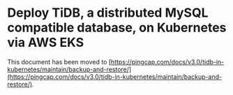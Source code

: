# Deploy TiDB, a distributed MySQL compatible database, on Kubernetes via AWS EKS

This document has been moved to [https://pingcap.com/docs/v3.0/tidb-in-kubernetes/maintain/backup-and-restore/](https://pingcap.com/docs/v3.0/tidb-in-kubernetes/maintain/backup-and-restore/).
